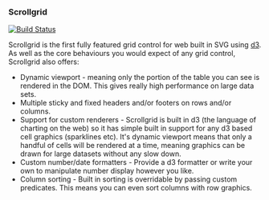 ### Scrollgrid ###
[![Build Status](https://travis-ci.org/PMSI-AlignAlytics/scrollgrid.svg?branch=master)](https://travis-ci.org/PMSI-AlignAlytics/scrollgrid)

Scrollgrid is the first fully featured grid control for web built in SVG using [d3](http://d3js.org).  As well as the core behaviours you would expect of any grid control, Scrollgrid also offers:

* Dynamic viewport - meaning only the portion of the table you can see is rendered in the DOM.  This gives really high performance on large data sets.
* Multiple sticky and fixed headers and/or footers on rows and/or columns.
* Support for custom renderers - Scrollgrid is built in d3 (the language of charting on the web) so it has simple built in support for any d3 based cell graphics (sparklines etc).  It's dynamic viewport means that only a handful of cells will be rendered at a time, meaning graphics can be drawn for large datasets without any slow down.
* Custom number/date formatters - Provide a d3 formatter or write your own to manipulate number display however you like.
* Column sorting - Built in sorting is overridable by passing custom predicates.  This means you can even sort columns with row graphics.
